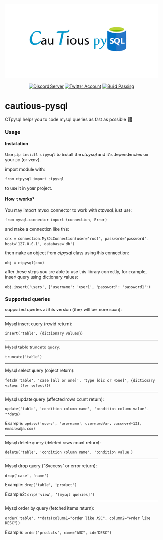 <div align=center>

  ![ctpysql](https://github.com/MahyarNV/cautious-pysql/blob/e740034826c6fa2ec46b61e9c67d1011e31c38b3/media/ctpysql.png)

</div>
<div align="center">
<a href="https://discord.com/invite/aHXATxBuAh"><img src='https://img.shields.io/badge/Discord-Server-868fff?logo=discord' alt='Discord Server' /></a>
<a href="https://twitter.com/CautiousNV"><img src='https://img.shields.io/badge/Twitter-Account-blue?logo=twitter' alt='Twitter Account' /></a>
<a href="https://github.com/MahyarNV/cautious-pysql"><img src='https://img.shields.io/badge/Build-Passing-success' alt='Build Passing' /></a>
</div>

# cautious-pysql
CTpysql helps you to code mysql queries as fast as possible 🚄🔥

### Usage
#### Installation
Use `pip install ctpysql` to install the *ctpysql* and it's dependencies on your pc (or venv).

import module with:

`from ctpysql import ctpysql`

to use it in your project.
#### How it works?
You may import mysql.connector to work with ctpysql, just use:

`from mysql.connector import (connection, Error)`

and make a connection like this:

`cnx = connection.MySQLConnection(user='root', password='password', host='127.0.0.1', database='db')`

then make an object from *ctpysql* class using this connection:

`obj = ctpysql(cnx)`

after these steps you are able to use this library correctly, for example, insert query using dictionary values:

`obj.insert('users', {'username': 'user1', 'password': 'password1'})`

### Supported queries
supported queries at this version (they will be more soon):
<hr>
Mysql insert query (rowid return):

`insert('table', {dictionary values})`
<hr>
Mysql table truncate query:

`truncate('table')`
<hr>
Mysql select query (object return):

`fetch('table', 'case [all or one]', 'type [dic or None]', {dictionary values (for select)})`
<hr>
Mysql update query (affected rows count return):

`update('table', 'condition column name', 'condition column value', **data)`

Example:
```update('users', 'username', usernameVar, password=123, email=a@a.com)```
<hr>
Mysql delete query (deleted rows count return):

`delete('table', 'condition column name', 'condition value')`
<hr>
Mysql drop query ("Success" or error return):

`drop('case', 'name')`

Example:
```drop('table', 'product')```

Example2:
```drop('view', '[mysql queries]')```
<hr>
Mysql order by query (fetched items return):

`order('table', **data(column1="order like ASC", column2="order like DESC"))`

Example:
```order('products', name="ASC", id="DESC")```
